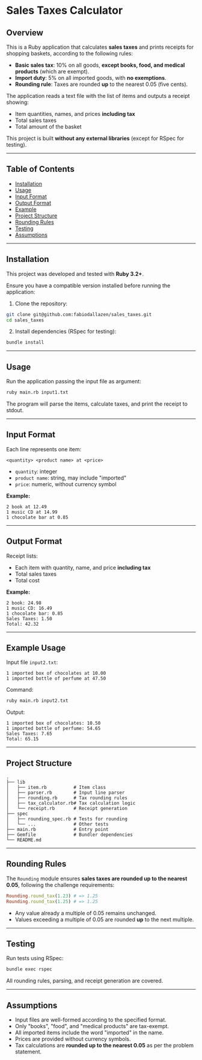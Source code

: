 # Sales Taxes Calculator

## Overview

This is a Ruby application that calculates **sales taxes** and prints receipts for shopping baskets, according to the following rules:

- **Basic sales tax**: 10% on all goods, **except books, food, and medical products** (which are exempt).
- **Import duty**: 5% on all imported goods, with **no exemptions**.
- **Rounding rule**: Taxes are rounded **up** to the nearest 0.05 (five cents).

The application reads a text file with the list of items and outputs a receipt showing:

- Item quantities, names, and prices **including tax**
- Total sales taxes
- Total amount of the basket

This project is built **without any external libraries** (except for RSpec for testing).

---

## Table of Contents

- [Installation](#installation)
- [Usage](#usage)
- [Input Format](#input-format)
- [Output Format](#output-format)
- [Example](#example)
- [Project Structure](#project-structure)
- [Rounding Rules](#rounding-rules)
- [Testing](#testing)
- [Assumptions](#assumptions)

---

## Installation

This project was developed and tested with **Ruby 3.2+**.

Ensure you have a compatible version installed before running the application:

1. Clone the repository:

```bash
git clone git@github.com:fabiodallazen/sales_taxes.git
cd sales_taxes
```

2. Install dependencies (RSpec for testing):

```bash
bundle install
```

---

## Usage

Run the application passing the input file as argument:

```bash
ruby main.rb input1.txt
```

The program will parse the items, calculate taxes, and print the receipt to stdout.

---

## Input Format

Each line represents one item:

```
<quantity> <product name> at <price>
```

- `quantity`: integer
- `product name`: string, may include "imported"
- `price`: numeric, without currency symbol

**Example:**

```
2 book at 12.49
1 music CD at 14.99
1 chocolate bar at 0.85
```

---

## Output Format

Receipt lists:

- Each item with quantity, name, and price **including tax**
- Total sales taxes
- Total cost

**Example:**

```
2 book: 24.98
1 music CD: 16.49
1 chocolate bar: 0.85
Sales Taxes: 1.50
Total: 42.32
```

---

## Example Usage

Input file `input2.txt`:

```
1 imported box of chocolates at 10.00
1 imported bottle of perfume at 47.50
```

Command:

```bash
ruby main.rb input2.txt
```

Output:

```
1 imported box of chocolates: 10.50
1 imported bottle of perfume: 54.65
Sales Taxes: 7.65
Total: 65.15
```

---

## Project Structure

```
.
├── lib
│   ├── item.rb          # Item class
│   ├── parser.rb        # Input line parser
│   ├── rounding.rb      # Tax rounding rules
│   ├── tax_calculator.rb# Tax calculation logic
│   └── receipt.rb       # Receipt generation
├── spec
│   ├── rounding_spec.rb # Tests for rounding
│   └── ...              # Other tests
├── main.rb              # Entry point
├── Gemfile              # Bundler dependencies
└── README.md
```

---

## Rounding Rules

The `Rounding` module ensures **sales taxes are rounded up to the nearest 0.05**, following the challenge requirements:

```ruby
Rounding.round_tax(1.23) # => 1.25
Rounding.round_tax(1.25) # => 1.25
```

- Any value already a multiple of 0.05 remains unchanged.
- Values exceeding a multiple of 0.05 are rounded **up** to the next multiple.

---

## Testing

Run tests using RSpec:

```bash
bundle exec rspec
```

All rounding rules, parsing, and receipt generation are covered.

---

## Assumptions

- Input files are well-formed according to the specified format.
- Only "books", "food", and "medical products" are tax-exempt.
- All imported items include the word "imported" in the name.
- Prices are provided without currency symbols.
- Tax calculations are **rounded up to the nearest 0.05** as per the problem statement.

